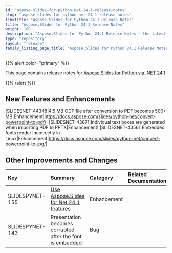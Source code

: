 ```yaml
---
id: "aspose-slides-for-python-net-24-1-release-notes"
slug: "aspose-slides-for-python-net-24-1-release-notes"
linktitle: "Aspose.Slides for Python 24.1 Release Notes"
title: "Aspose.Slides for Python 24.1 Release Notes"
weight: 100
description: "Aspose.Slides for Python 24.1 Release Notes – the latest updates and fixes."
type: "repository"
layout: "release"
family_listing_page_title: "Aspose.Slides for Python 24.1 Release Notes"
---
```


{{% alert color="primary" %}} 

This page contains release notes for [Aspose.Slides for Python via .NET 24.1](https://pypi.org/project/Aspose.Slides/24.1/)

{{% /alert %}} 

## New Features and Enhancements
|SLIDESNET-44348|4.5 MB ODP file after conversion to PDF becomes 500+ MB|Enhancement|<https://docs.aspose.com/slides/python-net/convert-powerpoint-to-pdf/>|
|SLIDESNET-43871|Individual text boxes are generated when importing PDF to PPTX|Enhancement|
|SLIDESNET-43561|Embedded fonts render incorrectly in Linux|Enhancement|<https://docs.aspose.com/slides/python-net/convert-powerpoint-to-jpg/>|

## Other Improvements and Changes
|**Key**|**Summary**|**Category**|**Related Documentation**|
| :- | :- | :- | :- |
|SLIDESPYNET-155|[Use Aspose.Slides for Net 24.1 features](/slides/net/release-notes/2024/aspose-slides-for-net-24-1-release-notes/)|Enhancement| |
|SLIDESPYNET-143|Presentation becomes corrupted after the font is embedded|Bug| |